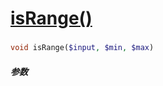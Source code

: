[isRange()](http://twinh.github.com/widget/api/isRange)
=======================================================



### 
```php
void isRange($input, $min, $max)
```

##### 参数

